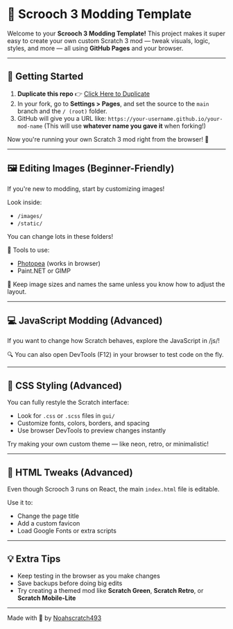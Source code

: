 # 🎨 Scrooch 3 Modding Template

Welcome to your **Scrooch 3 Modding Template!**
This project makes it super easy to create your own custom Scratch 3 mod — tweak visuals, logic, styles, and more — all using **GitHub Pages** and your browser.

---

## 🚀 Getting Started

1. **Duplicate this repo** 👉 [Click Here to Duplicate](https://github.com/new?template_name=Scrooch3-Template&template_owner=Noahscratch493&use_v2_form=false)
2. In your fork, go to **Settings > Pages**, and set the source to the `main` branch and the `/ (root)` folder.
3. GitHub will give you a URL like:
   `https://your-username.github.io/your-mod-name`
   (This will use **whatever name you gave it** when forking!)

Now you're running your own Scratch 3 mod right from the browser! 🎉

---

## 🖼️ Editing Images (Beginner-Friendly)

If you're new to modding, start by customizing images!

Look inside:

* `/images/`
* `/static/`

You can change lots in these folders!

🧰 Tools to use:

* [Photopea](https://www.photopea.com/) (works in browser)
* Paint.NET or GIMP

📝 Keep image sizes and names the same unless you know how to adjust the layout.

---

## 💻 JavaScript Modding (Advanced)

If you want to change how Scratch behaves, explore the JavaScript in /js/!

🔍 You can also open DevTools (F12) in your browser to test code on the fly.

---

## 🎨 CSS Styling (Advanced)

You can fully restyle the Scratch interface:

* Look for `.css` or `.scss` files in `gui/`
* Customize fonts, colors, borders, and spacing
* Use browser DevTools to preview changes instantly

Try making your own custom theme — like neon, retro, or minimalistic!

---

## 🧱 HTML Tweaks (Advanced)

Even though Scrooch 3 runs on React, the main `index.html` file is editable.

Use it to:

* Change the page title
* Add a custom favicon
* Load Google Fonts or extra scripts

---

## 💡 Extra Tips

* Keep testing in the browser as you make changes
* Save backups before doing big edits
* Try creating a themed mod like **Scratch Green**, **Scratch Retro**, or **Scratch Mobile-Lite**

---

Made with 💙 by [Noahscratch493](https://github.com/Noahscratch493)
